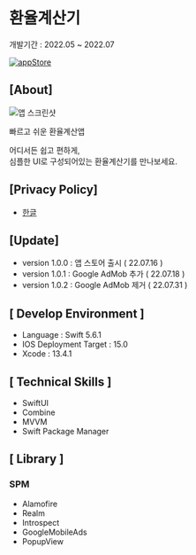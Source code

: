 # 환율계산기

개발기간 : 2022.05 ~ 2022.07

[![appStore](https://user-images.githubusercontent.com/50910456/173174832-7d395623-ceb3-4796-b718-22e550af6934.svg)](https://apps.apple.com/app/%ED%99%98%EC%9C%A8%EA%B3%84%EC%82%B0%EA%B8%B0-%EB%B9%A0%EB%A5%B4%EA%B3%A0-%EC%89%AC%EC%9A%B4-%ED%99%98%EC%9C%A8-%EA%B3%84%EC%82%B0%EA%B8%B0/id1634926556)

## [About]

![앱 스크린샷](https://user-images.githubusercontent.com/50417461/179344993-2b404be6-23f0-400e-961b-04b23ba3f747.png)

빠르고 쉬운 환율계산앱

어디서든 쉽고 편하게,<br>
심플한 UI로 구성되어있는 환율계산기를 만나보세요.

## [Privacy Policy]
- [한글](https://github.com/honghoker/exchange_rate_calculator/blob/main/PrivacyPolicy/ko.md)

## [Update]
- version 1.0.0 : 앱 스토어 출시 ( 22.07.16 )
- version 1.0.1 : Google AdMob 추가 ( 22.07.18 )
- version 1.0.2 : Google AdMob 제거 ( 22.07.31 )


## [ Develop Environment ]
- Language : Swift 5.6.1
- IOS Deployment Target : 15.0   
- Xcode : 13.4.1

## [ Technical Skills ]
- SwiftUI
- Combine
- MVVM
- Swift Package Manager

## [ Library ]
### SPM
- Alamofire
- Realm
- Introspect
- GoogleMobileAds
- PopupView

